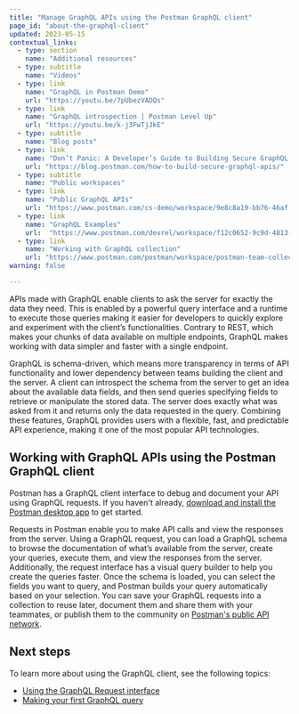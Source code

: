 ```yaml
---
title: "Manage GraphQL APIs using the Postman GraphQL client"
page_id: "about-the-graphql-client"
updated: 2023-05-15
contextual_links:
  - type: section
    name: "Additional resources"
  - type: subtitle
    name: "Videos"
  - type: link
    name: "GraphQL in Postman Demo"
    url: "https://youtu.be/7pUbezVADQs"
  - type: link
    name: "GraphQL introspection | Postman Level Up"
    url: "https://youtu.be/k-j3FwTjJkE"
  - type: subtitle
    name: "Blog posts"
  - type: link
    name: "Don’t Panic: A Developer’s Guide to Building Secure GraphQL APIs"
    url: "https://blog.postman.com/how-to-build-secure-graphql-apis/"
  - type: subtitle
    name: "Public workspaces"
  - type: link
    name: "Public GraphQL APIs"
    url: "https://www.postman.com/cs-demo/workspace/9e8c8a19-bb76-46af-9e8d-5747bf8fcce5"
  - type: link
    name: "GraphQL Examples"
    url:  "https://www.postman.com/devrel/workspace/f12c0652-9c9d-4813-968b-c8ed0b3f0022"
  - type: link
    name: "Working with GraphQL collection"
    url: "https://www.postman.com/postman/workspace/postman-team-collections/collection/1559645-c0dd3eb3-5258-4ddd-a6e4-2780c5212e33?ctx=documentation"
warning: false

---
```


APIs made with GraphQL enable clients to ask the server for exactly the data they need. This is enabled by a powerful query interface and a runtime to execute those queries making it easier for developers to quickly explore and experiment with the client’s functionalities. Contrary to REST, which makes your chunks of data available on multiple endpoints, GraphQL makes working with data simpler and faster with a single endpoint.

GraphQL is schema-driven, which means more transparency in terms of API functionality and lower dependency between teams building the client and the server. A client can introspect the schema from the server to get an idea about the available data fields, and then send queries specifying fields to retrieve or manipulate the stored data. The server does exactly what was asked from it and returns only the data requested in the query. Combining these features, GraphQL provides users with a flexible, fast, and predictable API experience, making it one of the most popular API technologies.

## Working with GraphQL APIs using the Postman GraphQL client

Postman has a GraphQL client interface to debug and document your API using GraphQL requests. If you haven't already, [download and install the Postman desktop app](/docs/getting-started/installation/installation-and-updates/) to get started.

Requests in Postman enable you to make API calls and view the responses from the server. Using a GraphQL request, you can load a GraphQL schema to browse the documentation of what’s available from the server, create your queries, execute them, and view the responses from the server. Additionally, the request interface has a visual query builder to help you create the queries faster. Once the schema is loaded, you can select the fields you want to query, and Postman builds your query automatically based on your selection. You can save your GraphQL requests into a collection to reuse later, document them and share them with your teammates, or publish them to the community on [Postman's public API network](/docs/getting-started/first-steps/exploring-public-api-network/).

## Next steps

To learn more about using the GraphQL client, see the following topics:

* [Using the GraphQL Request interface](/docs/sending-requests/graphql/graphql-client-interface/)
* [Making your first GraphQL query](/docs/sending-requests/graphql/graphql-client-first-request/)
